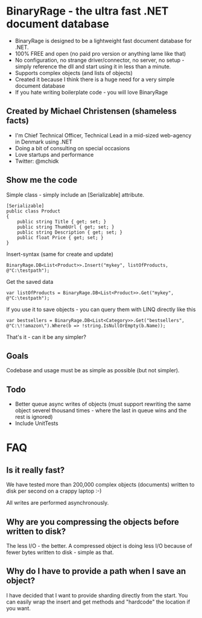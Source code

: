 # BinaryRage - the ultra fast .NET document database
+ BinaryRage is designed to be a lightweight fast document database for .NET. 
+ 100% FREE and open (no paid pro version or anything lame like that)
+ No configuration, no strange driver/connector, no server, no setup - simply reference the dll and start using it in less than a minute.
+ Supports complex objects (and lists of objects)
+ Created it because I think there is a huge need for a very simple document database
+ If you hate writing boilerplate code - you will love BinaryRage

## Created by Michael Christensen (shameless facts)
+ I'm Chief Technical Officer, Technical Lead in a mid-sized web-agency in Denmark using .NET
+ Doing a bit of consulting on special occasions
+ Love startups and performance
+ Twitter: @mchidk

## Show me the code
Simple class - simply include an [Serializable] attribute.

	[Serializable]
	public class Product
	{
		public string Title { get; set; }
		public string ThumbUrl { get; set; }
		public string Description { get; set; }
		public float Price { get; set; }
	}

Insert-syntax (same for create and update)

	BinaryRage.DB<List<Product>>.Insert("mykey", listOfProducts, @"C:\testpath");

Get the saved data

	var listOfProducts = BinaryRage.DB<List<Product>>.Get("mykey", @"C:\testpath");

If you use it to save objects - you can query them with LINQ directly like this

	var bestsellers = BinaryRage.DB<List<Category>>.Get("bestsellers", @"C:\!!amazon\").Where(b => !string.IsNullOrEmpty(b.Name));

That's it - can it be any simpler?


## Goals
Codebase and usage must be as simple as possible (but not simpler).

## Todo
- Better queue async writes of objects (must support rewriting the same object severel thousand times - where the last in queue wins and the rest is ignored)
- Include UnitTests

# FAQ
## Is it really fast?
We have tested more than 200,000 complex objects (documents) written to disk per second on a crappy laptop :-)

All writes are performed asynchronously.

## Why are you compressing the objects before written to disk?
The less I/O - the better. A compressed object is doing less I/O because of fewer bytes written to disk - simple as that.

## Why do I have to provide a path when I save an object?
I have decided that I want to provide sharding directly from the start. You can easily wrap the insert and get methods and "hardcode" the location if you want.
